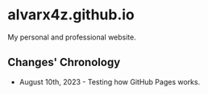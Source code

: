 # alvarx4z.github.io

My personal and professional website.

## Changes' Chronology

- August 10th, 2023 - Testing how GitHub Pages works.
